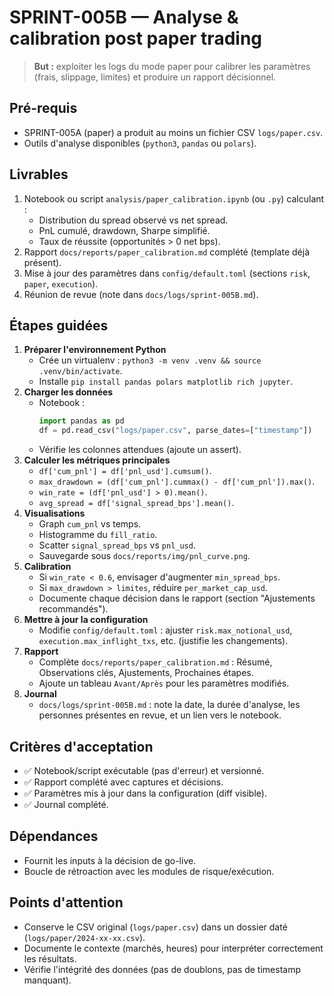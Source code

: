 # SPRINT-005B — Analyse & calibration post paper trading

> **But :** exploiter les logs du mode paper pour calibrer les paramètres (frais, slippage, limites) et produire un rapport décisionnel.

## Pré-requis
- SPRINT-005A (paper) a produit au moins un fichier CSV `logs/paper.csv`.
- Outils d'analyse disponibles (`python3`, `pandas` ou `polars`).

## Livrables
1. Notebook ou script `analysis/paper_calibration.ipynb` (ou `.py`) calculant :
   - Distribution du spread observé vs net spread.
   - PnL cumulé, drawdown, Sharpe simplifié.
   - Taux de réussite (opportunités > 0 net bps).
2. Rapport `docs/reports/paper_calibration.md` complété (template déjà présent).
3. Mise à jour des paramètres dans `config/default.toml` (sections `risk`, `paper`, `execution`).
4. Réunion de revue (note dans `docs/logs/sprint-005B.md`).

## Étapes guidées
1. **Préparer l'environnement Python**
   - Crée un virtualenv : `python3 -m venv .venv && source .venv/bin/activate`.
   - Installe `pip install pandas polars matplotlib rich jupyter`.
2. **Charger les données**
   - Notebook :
     ```python
     import pandas as pd
     df = pd.read_csv("logs/paper.csv", parse_dates=["timestamp"])
     ```
   - Vérifie les colonnes attendues (ajoute un assert).
3. **Calculer les métriques principales**
   - `df['cum_pnl'] = df['pnl_usd'].cumsum()`.
   - `max_drawdown = (df['cum_pnl'].cummax() - df['cum_pnl']).max()`.
   - `win_rate = (df['pnl_usd'] > 0).mean()`.
   - `avg_spread = df['signal_spread_bps'].mean()`.
4. **Visualisations**
   - Graph `cum_pnl` vs temps.
   - Histogramme du `fill_ratio`.
   - Scatter `signal_spread_bps` vs `pnl_usd`.
   - Sauvegarde sous `docs/reports/img/pnl_curve.png`.
5. **Calibration**
   - Si `win_rate < 0.6`, envisager d'augmenter `min_spread_bps`.
   - Si `max_drawdown > limites`, réduire `per_market_cap_usd`.
   - Documente chaque décision dans le rapport (section "Ajustements recommandés").
6. **Mettre à jour la configuration**
   - Modifie `config/default.toml` : ajuster `risk.max_notional_usd`, `execution.max_inflight_txs`, etc. (justifie les changements).
7. **Rapport**
   - Complète `docs/reports/paper_calibration.md` : Résumé, Observations clés, Ajustements, Prochaines étapes.
   - Ajoute un tableau `Avant/Après` pour les paramètres modifiés.
8. **Journal**
   - `docs/logs/sprint-005B.md` : note la date, la durée d'analyse, les personnes présentes en revue, et un lien vers le notebook.

## Critères d'acceptation
- ✅ Notebook/script exécutable (pas d'erreur) et versionné.
- ✅ Rapport complété avec captures et décisions.
- ✅ Paramètres mis à jour dans la configuration (diff visible).
- ✅ Journal complété.

## Dépendances
- Fournit les inputs à la décision de go-live.
- Boucle de rétroaction avec les modules de risque/exécution.

## Points d'attention
- Conserve le CSV original (`logs/paper.csv`) dans un dossier daté (`logs/paper/2024-xx-xx.csv`).
- Documente le contexte (marchés, heures) pour interpréter correctement les résultats.
- Vérifie l'intégrité des données (pas de doublons, pas de timestamp manquant).
